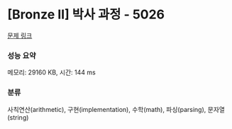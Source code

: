 # [Bronze II] 박사 과정 - 5026 

[문제 링크](https://www.acmicpc.net/problem/5026) 

### 성능 요약

메모리: 29160 KB, 시간: 144 ms

### 분류

사칙연산(arithmetic), 구현(implementation), 수학(math), 파싱(parsing), 문자열(string)

